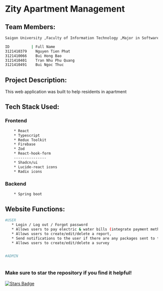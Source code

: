 # Zity Apartment Management

## Team Members:

```bash
Saigon University ,Faculty of Information Technology ,Major in Software Engineering

ID          | Full Name
3121410379    Nguyen Tien Phat
3121410066    Bui Hong Bao
3121410401    Tran Nhu Phu Quang
3121410491    Bui Ngoc Thuc

```

## Project Description:

This web application was built to help residents in apartment

## Tech Stack Used:

### Frontend
```bash
    * React
    * Typescript
    * Redux Toolkit
    * Firebase
    * Zod
    * React-hook-form
    ---------------
    * Shadcn/ui
    * Lucide-react icons
    * Radix icons
```
### Backend
```bash
    * Spring boot
```

## Website Functions:

```bash
#USER
   * Login / Log out / Forgot password
   * Allows users to pay electric & water bills (integrate payment method with Momo, VNPay),
   * Allows users to create/edit/delete a report,
   * Send notifications to the user if there are any packages sent to them.
   * Allows users to create/edit/delete a survey 


#ADMIN
    
```

### Make sure to star the repository if you find it helpful!

<a href="https://github.com/BuiBao3103/ZiTy/graphs/contributors"><img src="https://img.shields.io/github/stars/BuiBao3103/Zity?color=yellow" alt="Stars Badge"/></a>
